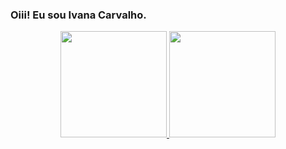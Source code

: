 ### Oiii! Eu sou Ivana Carvalho.
<div align = "center">
  <a href="https://github.com/ivanacarvalhods">
  <img height = "170em" src = "https://github-readme-stats.vercel.app/api?username=ivanacarvalhods&show_icons=true&theme=dracula&include_all_commits=true&count_private=true" />
  <img height = "170em" src = "https://github-readme-stats.vercel.app/api/top-langs/?username=ivanacarvalhods&layout=compact&langs_count=7&theme=dracula" />
</div>

